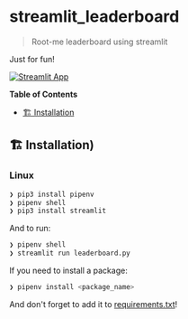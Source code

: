 # streamlit_leaderboard
> Root-me leaderboard using streamlit

Just for fun!

[![Streamlit App](https://static.streamlit.io/badges/streamlit_badge_black_white.svg)](https://share.streamlit.io/blobfish974/streamlit_leaderboard/main/leaderboard.py)



**Table of Contents**
- [🏗 Installation ](#-installation)

## 🏗 Installation)

### Linux

```sh
❯ pip3 install pipenv
❯ pipenv shell
❯ pip3 install streamlit
```

And to run:
```sh
❯ pipenv shell
❯ streamlit run leaderboard.py
```
If you need to install a package:
```sh
❯ pipenv install <package_name>
```
And don't forget to add it to [requirements.txt](requirements.txt)!